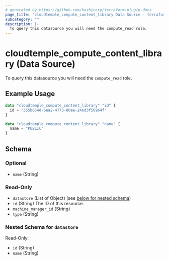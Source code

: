 ```yaml
---
# generated by https://github.com/hashicorp/terraform-plugin-docs
page_title: "cloudtemple_compute_content_library Data Source - terraform-provider-cloudtemple"
subcategory: ""
description: |-
  To query this datasource you will need the compute_read role.
---
```


# cloudtemple_compute_content_library (Data Source)

To query this datasource you will need the `compute_read` role.

## Example Usage

```terraform
data "cloudtemple_compute_content_library" "id" {
  id = "355b654d-6ea2-4773-80ee-246d3f56964f"
}

data "cloudtemple_compute_content_library" "name" {
  name = "PUBLIC"
}
```

<!-- schema generated by tfplugindocs -->
## Schema

### Optional

- `name` (String)

### Read-Only

- `datastore` (List of Object) (see [below for nested schema](#nestedatt--datastore))
- `id` (String) The ID of this resource.
- `machine_manager_id` (String)
- `type` (String)

<a id="nestedatt--datastore"></a>
### Nested Schema for `datastore`

Read-Only:

- `id` (String)
- `name` (String)


